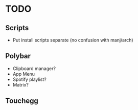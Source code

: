 # TODO

## Scripts

* Put install scripts separate (no confusion with manj/arch)


## Polybar

* Clipboard manager?
* App Menu
* Spotify playlist?
* Matrix?

## Touchegg

